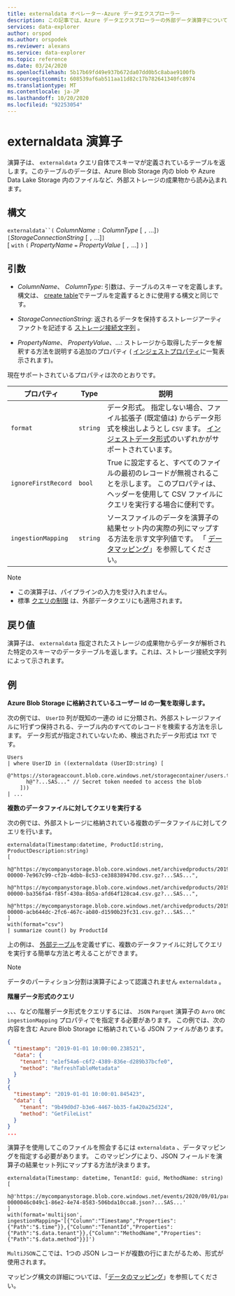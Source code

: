 ```yaml
---
title: externaldata オペレーター-Azure データエクスプローラー
description: この記事では、Azure データエクスプローラーの外部データ演算子について説明します。
services: data-explorer
author: orspod
ms.author: orspodek
ms.reviewer: alexans
ms.service: data-explorer
ms.topic: reference
ms.date: 03/24/2020
ms.openlocfilehash: 5b17b69fd49e937b672da07dd0b5c8abae9100fb
ms.sourcegitcommit: 608539af6ab511aa11d82c17b782641340fc8974
ms.translationtype: MT
ms.contentlocale: ja-JP
ms.lasthandoff: 10/20/2020
ms.locfileid: "92253054"
---
```

# <a name="externaldata-operator"></a>externaldata 演算子

演算子は、 `externaldata` クエリ自体でスキーマが定義されているテーブルを返します。このテーブルのデータは、Azure Blob Storage 内の blob や Azure Data Lake Storage 内のファイルなど、外部ストレージの成果物から読み込まれます。

## <a name="syntax"></a>構文

`externaldata``(` *ColumnName* `:` *ColumnType* [ `,` ...]`)`   
`[`*StorageConnectionString* [ `,` ...]`]`   
[ `with` `(` *PropertyName* `=` *PropertyValue* [ `,` ...] `)` ]

## <a name="arguments"></a>引数

* *ColumnName*、 *ColumnType*: 引数は、テーブルのスキーマを定義します。
  構文は、 [create table](../management/create-table-command.md)でテーブルを定義するときに使用する構文と同じです。

* *StorageConnectionString*: 返されるデータを保持するストレージアーティファクトを記述する [ストレージ接続文字列](../api/connection-strings/storage.md) 。

* *PropertyName*、 *PropertyValue*、...: ストレージから取得したデータを解釈する方法を説明する追加のプロパティ ( [インジェストプロパティ](../../ingestion-properties.md)に一覧表示されます)。

現在サポートされているプロパティは次のとおりです。

| プロパティ         | Type     | 説明       |
|------------------|----------|-------------------|
| `format`         | `string` | データ形式。 指定しない場合、ファイル拡張子 (既定値は) からデータ形式を検出しようとし `CSV` ます。 [インジェストデータ形式](../../ingestion-supported-formats.md)のいずれかがサポートされています。 |
| `ignoreFirstRecord` | `bool` | True に設定すると、すべてのファイルの最初のレコードが無視されることを示します。 このプロパティは、ヘッダーを使用して CSV ファイルにクエリを実行する場合に便利です。 |
| `ingestionMapping` | `string` | ソースファイルのデータを演算子の結果セット内の実際の列にマップする方法を示す文字列値です。 「 [データマッピング](../management/mappings.md)」を参照してください。 |


> [!NOTE]
> * この演算子は、パイプラインの入力を受け入れません。
> * 標準 [クエリの制限](../concepts/querylimits.md) は、外部データクエリにも適用されます。

## <a name="returns"></a>戻り値

演算子は、 `externaldata` 指定されたストレージの成果物からデータが解析された特定のスキーマのデータテーブルを返します。これは、ストレージ接続文字列によって示されます。

## <a name="examples"></a>例

**Azure Blob Storage に格納されているユーザー Id の一覧を取得します。**

次の例では、 `UserID` 列が既知の一連の id に分類され、外部ストレージファイルに1行ずつ保持される、テーブル内のすべてのレコードを検索する方法を示します。 データ形式が指定されていないため、検出されたデータ形式は `TXT` です。

```kusto
Users
| where UserID in ((externaldata (UserID:string) [
    @"https://storageaccount.blob.core.windows.net/storagecontainer/users.txt" 
      h@"?...SAS..." // Secret token needed to access the blob
    ]))
| ...
```

**複数のデータファイルに対してクエリを実行する**

次の例では、外部ストレージに格納されている複数のデータファイルに対してクエリを行います。

```kusto
externaldata(Timestamp:datetime, ProductId:string, ProductDescription:string)
[
  h@"https://mycompanystorage.blob.core.windows.net/archivedproducts/2019/01/01/part-00000-7e967c99-cf2b-4dbb-8c53-ce388389470d.csv.gz?...SAS...",
  h@"https://mycompanystorage.blob.core.windows.net/archivedproducts/2019/01/02/part-00000-ba356fa4-f85f-430a-8b5a-afd64f128ca4.csv.gz?...SAS...",
  h@"https://mycompanystorage.blob.core.windows.net/archivedproducts/2019/01/03/part-00000-acb644dc-2fc6-467c-ab80-d1590b23fc31.csv.gz?...SAS..."
]
with(format="csv")
| summarize count() by ProductId
```

上の例は、 [外部テーブル](schema-entities/externaltables.md)を定義せずに、複数のデータファイルに対してクエリを実行する簡単な方法と考えることができます。

> [!NOTE]
> データのパーティション分割は演算子によって認識されません `externaldata` 。

**階層データ形式のクエリ**

、、、などの階層データ形式をクエリするには、 `JSON` `Parquet` 演算子の `Avro` `ORC` `ingestionMapping` プロパティでを指定する必要があります。 この例では、次の内容を含む Azure Blob Storage に格納されている JSON ファイルがあります。

```JSON
{
  "timestamp": "2019-01-01 10:00:00.238521",   
  "data": {    
    "tenant": "e1ef54a6-c6f2-4389-836e-d289b37bcfe0",   
    "method": "RefreshTableMetadata"   
  }   
}   
{
  "timestamp": "2019-01-01 10:00:01.845423",   
  "data": {   
    "tenant": "9b49d0d7-b3e6-4467-bb35-fa420a25d324",   
    "method": "GetFileList"   
  }   
}
...
```

演算子を使用してこのファイルを照会するには `externaldata` 、データマッピングを指定する必要があります。 このマッピングにより、JSON フィールドを演算子の結果セット列にマップする方法が決まります。

```kusto
externaldata(Timestamp: datetime, TenantId: guid, MethodName: string)
[ 
   h@'https://mycompanystorage.blob.core.windows.net/events/2020/09/01/part-0000046c049c1-86e2-4e74-8583-506bda10cca8.json?...SAS...'
]
with(format='multijson', ingestionMapping='[{"Column":"Timestamp","Properties":{"Path":"$.time"}},{"Column":"TenantId","Properties":{"Path":"$.data.tenant"}},{"Column":"MethodName","Properties":{"Path":"$.data.method"}}]')
```

`MultiJSON`ここでは、1つの JSON レコードが複数の行にまたがるため、形式が使用されます。

マッピング構文の詳細については、「[データのマッピング](../management/mappings.md)」を参照してください。
